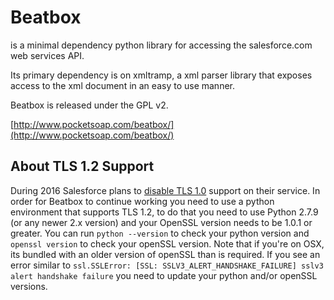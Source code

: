 # Beatbox 

is a minimal dependency python library for accessing the salesforce.com web services API.

Its primary dependency is on xmltramp, a xml parser library that exposes access to the xml document in an easy to use manner.

Beatbox is released under the GPL v2.

[http://www.pocketsoap.com/beatbox/](http://www.pocketsoap.com/beatbox/)

## About TLS 1.2 Support

During 2016 Salesforce plans to [disable TLS 1.0](https://help.salesforce.com/apex/HTViewSolution?id=000221207) support on their service. 
In order for Beatbox to continue working you need to use
a python environment that supports TLS 1.2, to do that you need to use Python 2.7.9 (or any newer 2.x version) and your OpenSSL version
needs to be 1.0.1 or greater. You can run `python --version` to check your python version and `openssl version` to check your openSSL
version. Note that if you're on OSX, its bundled with an older version of openSSL than is required. 
If you see an error similar to `ssl.SSLError: [SSL: SSLV3_ALERT_HANDSHAKE_FAILURE] sslv3 alert handshake failure` 
you need to update your python and/or openSSL versions.
